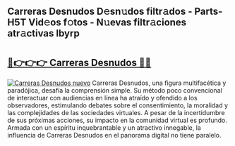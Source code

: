 ## Carreras Desnudos D𝚎sn𝚞dos filtr𝚊dos - Parts-H5T Vid𝚎os f𝚘tos - N𝚞evas filtr𝚊ciones atr𝚊ctivas lbyrp

# <h2><a href="http://mb5r8c3.tromn.icu/?c=Carreras+Desnudos">🔗👉👉👉 Carreras Desnudos 🔗🔗</a></h2>

[![Carreras Desnudos nuevo](https://i.imgur.com/pEAQMta.gif)](http://mb5r8c3.tromn.icu/?c=Carreras+Desnudos)
Carreras Desnudos, una figura multifacética y paradójica, desafía la comprensión simple. Su método poco convencional de interactuar con audiencias en línea ha atraído y ofendido a los observadores, estimulando debates sobre el consentimiento, la moralidad y las complejidades de las sociedades virtuales. A pesar de la incertidumbre de sus próximas acciones, su impacto en la comunidad virtual es profundo. Armada con un espíritu inquebrantable y un atractivo innegable, la influencia de Carreras Desnudos en el panorama digital no tiene paralelo.
